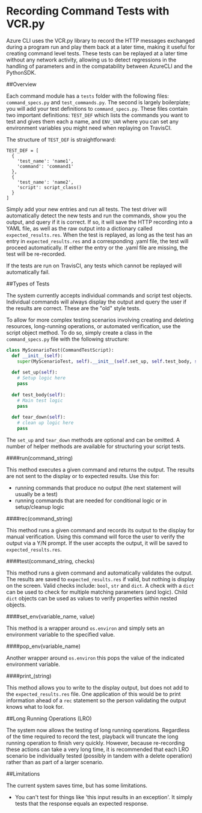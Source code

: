 ﻿Recording Command Tests with VCR.py
========================================

Azure CLI uses the VCR.py library to record the HTTP messages exchanged during a program run and play them back at a later time, making it useful for creating command level tests. These tests can be replayed at a later time without any network activity, allowing us to detect regressions in the handling of parameters and in the compatability between AzureCLI and the PythonSDK.

##Overview

Each command module has a `tests` folder with the following files: `command_specs.py` and `test_commands.py`. The second is largely boilerplate; you will add your test definitions to `command_specs.py`. These files contain two important definitions: `TEST_DEF` which lists the commands you want to test and gives them each a name, and `ENV_VAR` where you can set any environment variables you might need when replaying on TravisCI.

The structure of `TEST_DEF` is straightforward:

```
TEST_DEF = [
  {
    'test_name': 'name1',
    'command': 'command1'
  },
  {
    'test_name': 'name2',
    'script': script_class()
  }
]
```

Simply add your new entries and run all tests. The test driver will automatically detect the new tests and run the commands, show you the output, and query if it is correct. If so, it will save the HTTP recording into a YAML file, as well as the raw output into a dictionary called `expected_results.res`. When the test is replayed, as long as the test has an entry in `expected_results.res` and a corresponding .yaml file, the test will proceed automatically. If either the entry or the .yaml file are missing, the test will be re-recorded.

If the tests are run on TravisCI, any tests which cannot be replayed will automatically fail. 

##Types of Tests

The system currently accepts individual commands and script test objects. Individual commands will always display the output and query the user if the results are correct. These are the "old" style tests.

To allow for more complex testing scenarios involving creating and deleting resources, long-running operations, or automated verification, use the script object method. To do so, simply create a class in the `command_specs.py` file with the following structure:

```Python
class MyScenarioTest(CommandTestScript):
  def __init__(self):
    super(MyScenarioTest, self).__init__(self.set_up, self.test_body, self.tear_down)
  
  def set_up(self):
    # Setup logic here
    pass
    
  def test_body(self):
    # Main test logic
    pass
    
  def tear_down(self):
    # clean up logic here
    pass
```

The `set_up` and `tear_down` methods are optional and can be omitted. A number of helper methods are available for structuring your script tests.

####run(command_string)

This method executes a given command and returns the output. The results are not sent to the display or to expected results. Use this for:

- running commands that produce no output (the next statement will usually be a test)
- running commands that are needed for conditional logic or in setup/cleanup logic

####rec(command_string)

This method runs a given command and records its output to the display for manual verification. Using this command will force the user to verify the output via a Y/N prompt. If the user accepts the output, it will be saved to `expected_results.res`.

####test(command_string, checks)

This method runs a given command and automatically validates the output. The results are saved to `expected_results.res` if valid, but nothing is display on the screen. Valid checks include: `bool`, `str` and `dict`. A check with a `dict` can be used to check for multiple matching parameters (and logic). Child `dict` objects can be used as values to verify properties within nested objects.

####set_env(variable_name, value)

This method is a wrapper around `os.environ` and simply sets an environment variable to the specified value.

####pop_env(variable_name)

Another wrapper around `os.environ` this pops the value of the indicated environment variable.

####print_(string)

This method allows you to write to the display output, but does not add to the `expected_results.res` file. One application of this would be to print information ahead of a `rec` statement so the person validating the output knows what to look for.

##Long Running Operations (LRO)

The system now allows the testing of long running operations. Regardless of the time required to record the test, playback will truncate the long running operation to finish very quickly. However, because re-recording these actions can take a very long time, it is recommended that each LRO scenario be individually tested (possibly in tandem with a delete operation) rather than as part of a larger scenario.

##Limitations

The current system saves time, but has some limitations.

+ You can't test for things like 'this input results in an exception'. It simply tests that the response equals an expected response.

